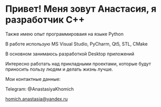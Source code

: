 # Привет! Меня зовут Анастасия, я разработчик C++
Также имею опыт программироваия на языке Python

В работе использую MS Visual Studio, PyCharm, Qt5, STL, CMake

В основном занимаюсь разработкой Desktop приложений

Интересно работать над прикладными проектами, которые будут приносить пользу людям и делать жизнь лучше.

Мои контактные данные:

Telegram: @AnastasiyaKhomich

homich.anastasia@yandex.ru


